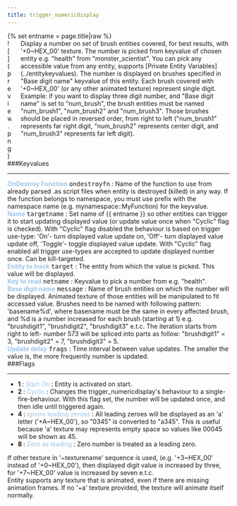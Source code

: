 ```yaml
---
title: trigger_numericdisplay
---
```

<div>{% set entname = page.title|raw %}</div>
<div class="container previewimg">
<div class="columns">
<div class="imagepadding column col-auto" markdown="1">![](preview.png)</div>
<div class="column entityentry" markdown="1">Display a number on set of brush entities covered, for best results, with '+0~HEX_00' texture. The number is picked from keyvalue of chosen entity e.g. "health" from "monster_scientist". You can pick any accessible value from any entity, supports [Private Entity Variables](../entitykeyvalues). The number is displayed on brushes specified in "Base digit name" keyvalue of this entity. Each brush covered with '+0~HEX_00' (or any other animated texture) represent single digit. Example: if you want to display three digit number, and "Base digit name" is set to "num_brush", the brush entities must be named "num_brush1", "num_brush2" and "num_brush3". Those brushes should be placed in reversed order, from right to left ("num_brush1" represents far right digit, "num_brush2" represents center digit, and "num_brush3" represents far left digit).</div>
</div>
</div>
###Keyvalues
<hr>
<div class="entityentry" markdown="1">
<span style="color:#9fc5e8;"><b>OnDestroy Function</b></span> <kbd  class="tooltip" data-tooltip="string">ondestroyfn</kbd> :
Name of the function to use from already parsed .as script files when entity is destroyed (killed) in any way. If the function belongs to namespace, you must use prefix with the namespace name (e.g. mynamespace::MyFunction) for the keyvalue.
</div>
<div class="entityentry" markdown="1">
<span style="color:#9fc5e8;"><b>Name</b></span> <kbd  class="tooltip" data-tooltip="target_source">targetname</kbd> :
Set name of {{ entname }} so other entities can trigger it to start updating displayed value (or update value once when "Cyclic" flag is checked). With "Cyclic" flag disabled the behaviour is based on trigger use-type: 'On'- turn displayed value update on, 'Off'- turn displayed value update off, 'Toggle'- toggle displayed value update. With "Cyclic" flag enabled all trigger use-types are accepted to update displayed number once. Can be kill-targeted.
</div>
<div class="entityentry" markdown="1">
<span style="color:#9fc5e8;"><b>Entity to track</b></span> <kbd  class="tooltip" data-tooltip="target_destination">target</kbd> :
The entity from which the value is picked. This value will be displayed.
</div>
<div class="entityentry" markdown="1">
<span style="color:#9fc5e8;"><b>Key to read</b></span> <kbd  class="tooltip" data-tooltip="string">netname</kbd> :
Keyvalue to pick a number from e.g. "health".
</div>
<div class="entityentry" markdown="1">
<span style="color:#9fc5e8;"><b>Base digit name</b></span> <kbd  class="tooltip" data-tooltip="string">message</kbd> :
Name of brush entities on which the number will be displayed. Animated texture of those entities will be manipulated to fit accessed value. Brushes need to be named with following pattern: 'basename%d', where basename must be the same in every affected brush, and %d is a number increased for each brush (starting at 1) e.g. "brushdigit1", "brushdigit2", "brushdigit3" e.t.c. The iteration starts from right to left- number 573 will be spliced into parts as follow: "brushdigit1" = 3, "brushdigit2" = 7, "brushdigit3" = 5.
</div>
<div class="entityentry" markdown="1">
<span style="color:#9fc5e8;"><b>Update delay</b></span> <kbd  class="tooltip" data-tooltip="string">frags</kbd> :
Time interval between value updates. The smaller the value is, the more frequently number is updated.
</div>
###Flags
<hr>
<div class="entityflags">
<ul>
<li class="imagepadding" markdown="1"><b>1 </b> : <span style="color:#9fc5e8;">Start On</span> : Entity is activated on start.</li>
<li class="imagepadding" markdown="1"><b>2 </b> : <span style="color:#9fc5e8;">Cyclic</span> : Changes the trigger_numericdisplay's behaviour to a single-fire-behaviour. With this flag set, the number will be updated once, and then idle until triggered again.</li>
<li class="imagepadding" markdown="1"><b>4 </b> : <span style="color:#9fc5e8;">Ignore leading zeroes</span> : All leading zeroes will be displayed as an 'a' letter ('+A~HEX_00'), so "0345" is converted to "a345". This is useful because 'a' texture may represents empty space so values like 00045 will be shown as 45.</li>
<li class="imagepadding" markdown="1"><b>8 </b> : <span style="color:#9fc5e8;">Zero as leading</span> : Zero number is treated as a leading zero.</li>
</ul>
</div>
<div class="notices blue" markdown="1">If other texture in '~texturename' sequence is used, (e.g. '+3~HEX_00' instead of '+0~HEX_00'), then displayed digit value is increased by three, for '+7~HEX_00' value is increased by seven e.t.c.</div>
<div class="notices blue" markdown="1">Entity supports any texture that is animated, even if there are missing animation frames. If no '+a' texture provided, the texture will animate itself normally.</div>
